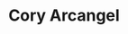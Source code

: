 ---
ee_id: '2148'
site: '1'
type: '2'
long_id: 2005-032 Cory Arcangel (Monograph)
url: 2006-032-cory-arcangel-monograph
year: '2006'
medium:
commission:
add_credit:
dims: 9.25 x 6.5 x 0.35 inches
pitch:
ps:
live_url:
related:
title: 'Cory Arcangel '
youtube:
imgs: 2005-032-migros-monograph-full-database-ih.jpg
subheading: "(Monograph)"
year2: '2006'
download:
add_credits:
related_code:
! '':
layout: things-i-made
---